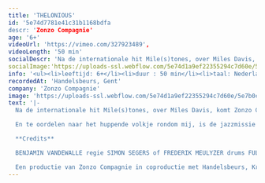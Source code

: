 ```yaml
---
title: 'THELONIOUS'
id: '5e74d7781e41c31b1168bdfa
descr: 'Zonzo Compagnie'
age: '6+'
videoUrl: 'https://vimeo.com/327923489',
videoLength: '50 min'
socialDescr: 'Na de internationale hit Mile(s)tones, over Miles Davis, komt Zonzo Compagnie met een nieuwe voorstelling waarin een andere legendarische jazzmuzikant centraal staat: Thelonious Monk! De even koppige als geniale Monk maakte muziek vol verrassende harmonieën en avontuurlijke ritmes. De muzikanten van de het gerenommeerde jazztrio De Beren Gieren nemen je mee in de unieke muzikale wereld van de New Yorkse jazzheld. In een indrukwekkend videodecor met beelden van Nele Fack betrekken ze je bij Thelonious’ experimenteerdrang en tonen je telkens weer nieuwe kantjes van deze boeiende muzikant. Benjamin Vandewalle zorgde voor een levendige regie en lokte de muzikanten mee in een hilarische choreografie. Spring mee op deze beboptrein met het “Genius of Modern Music” en kruip onder de huid van Thelonious. Bestemming onbekend maar een waanzinnige rit verzekerd!'
socialImage:'https://uploads-ssl.webflow.com/5e74d1a9ef22355294c7d60e/5e790797b669107a4c7608d8_Zonzo_THELONIOUS%20(c)%20Rudy%20Callier.jpg'
info: '<ul><li>leeftijd: 6+</li><li>duur : 50 min</li><li>taal: Nederlands</li><li><a href="http://www.zonzocompagnie.be">Zonzo Compagnie</a></li></ul>'
recordedAt: 'Handelsbeurs, Gent'
company: 'Zonzo Compagnie'
image: 'https://uploads-ssl.webflow.com/5e74d1a9ef22355294c7d60e/5e7b0c2a09abef628c7bf1b8_Zonzo_THELONIOUS%20(c)%20Rudy%20Callier.jpg'
text: '|-
  Na de internationale hit Mile(s)tones, over Miles Davis, komt Zonzo Compagnie met een nieuwe voorstelling waarin een andere legendarische jazzmuzikant centraal staat: Thelonious Monk! De even koppige als geniale Monk maakte muziek vol verrassende harmonieën en avontuurlijke ritmes. De muzikanten van de het gerenommeerde jazztrio De Beren Gieren nemen je mee in de unieke muzikale wereld van de New Yorkse jazzheld. In een indrukwekkend videodecor met beelden van Nele Fack betrekken ze je bij Thelonious’ experimenteerdrang en tonen je telkens weer nieuwe kantjes van deze boeiende muzikant. Benjamin Vandewalle zorgde voor een levendige regie en lokte de muzikanten mee in een hilarische choreografie. Spring mee op deze beboptrein met het “Genius of Modern Music” en kruip onder de huid van Thelonious. Bestemming onbekend maar een waanzinnige rit verzekerd!

  En te oordelen naar het huppende volkje rondom mij, is de jazzmissie geslaagd. (Theaterkrant)

  **Credits**

  BENJAMIN VANDEWALLE regie SIMON SEGERS of FREDERIK MEULYZER drums FULCO OTTERVANGER of SEPPE GEBRUERS piano LIEVEN VAN PÉE bas NELE FACK/STUDIO SANDY video PIETER NYS technisch ontwerp JOHANNA TRUDZINSKI kostuums STEVEN BONTINCK techniek

  Een productie van Zonzo Compagnie in coproductie met Handelsbeurs, Krokusfestival, KAAP en De Grote Post. Met de steun van Vlaanderen en het Creative Europe Programme van de Europese Unie.'
---
```

